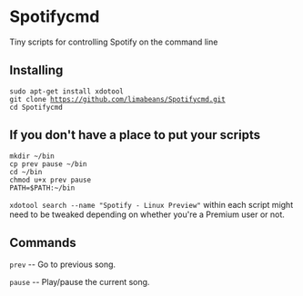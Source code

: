 # Spotifycmd
Tiny scripts for controlling Spotify on the command line 

## Installing

<code>sudo apt-get install xdotool</code><br>
<code>git clone https://github.com/limabeans/Spotifycmd.git</code><br>
<code>cd Spotifycmd</code><br>

## If you don't have a place to put your scripts

<code>mkdir ~/bin</code> <br>
<code>cp prev pause ~/bin</code><br>
<code>cd ~/bin</code><br>
<code>chmod u+x prev pause</code><br>
<code>PATH=$PATH:~/bin</code> 

<code>xdotool search --name "Spotify - Linux Preview"</code> within each script might need to be tweaked depending on whether you're a Premium user or not.

## Commands

<code>prev</code> -- Go to previous song. 

<code>pause</code> -- Play/pause the current song.
